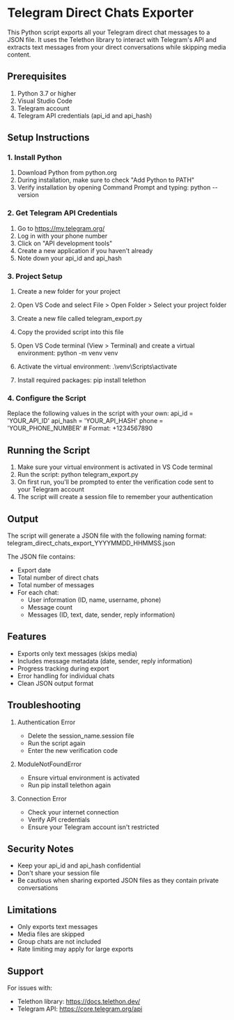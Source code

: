 # Telegram Direct Chats Exporter

This Python script exports all your Telegram direct chat messages to a JSON file. It uses the Telethon library to interact with Telegram's API and extracts text messages from your direct conversations while skipping media content.

## Prerequisites

1. Python 3.7 or higher
2. Visual Studio Code
3. Telegram account
4. Telegram API credentials (api_id and api_hash)

## Setup Instructions

### 1. Install Python
1. Download Python from python.org
2. During installation, make sure to check "Add Python to PATH"
3. Verify installation by opening Command Prompt and typing:
   python --version

### 2. Get Telegram API Credentials
1. Go to https://my.telegram.org/
2. Log in with your phone number
3. Click on "API development tools"
4. Create a new application if you haven't already
5. Note down your api_id and api_hash

### 3. Project Setup
1. Create a new folder for your project
2. Open VS Code and select File > Open Folder > Select your project folder
3. Create a new file called telegram_export.py
4. Copy the provided script into this file
5. Open VS Code terminal (View > Terminal) and create a virtual environment:
   python -m venv venv

6. Activate the virtual environment:
   .\venv\Scripts\activate

7. Install required packages:
   pip install telethon

### 4. Configure the Script
Replace the following values in the script with your own:
api_id = 'YOUR_API_ID'
api_hash = 'YOUR_API_HASH'
phone = 'YOUR_PHONE_NUMBER'  # Format: +1234567890

## Running the Script

1. Make sure your virtual environment is activated in VS Code terminal
2. Run the script:
   python telegram_export.py
3. On first run, you'll be prompted to enter the verification code sent to your Telegram account
4. The script will create a session file to remember your authentication

## Output

The script will generate a JSON file with the following naming format:
telegram_direct_chats_export_YYYYMMDD_HHMMSS.json

The JSON file contains:
- Export date
- Total number of direct chats
- Total number of messages
- For each chat:
  - User information (ID, name, username, phone)
  - Message count
  - Messages (ID, text, date, sender, reply information)

## Features

- Exports only text messages (skips media)
- Includes message metadata (date, sender, reply information)
- Progress tracking during export
- Error handling for individual chats
- Clean JSON output format

## Troubleshooting

1. Authentication Error
   - Delete the session_name.session file
   - Run the script again
   - Enter the new verification code

2. ModuleNotFoundError
   - Ensure virtual environment is activated
   - Run pip install telethon again

3. Connection Error
   - Check your internet connection
   - Verify API credentials
   - Ensure your Telegram account isn't restricted

## Security Notes

- Keep your api_id and api_hash confidential
- Don't share your session file
- Be cautious when sharing exported JSON files as they contain private conversations

## Limitations

- Only exports text messages
- Media files are skipped
- Group chats are not included
- Rate limiting may apply for large exports

## Support

For issues with:
- Telethon library: https://docs.telethon.dev/
- Telegram API: https://core.telegram.org/api
